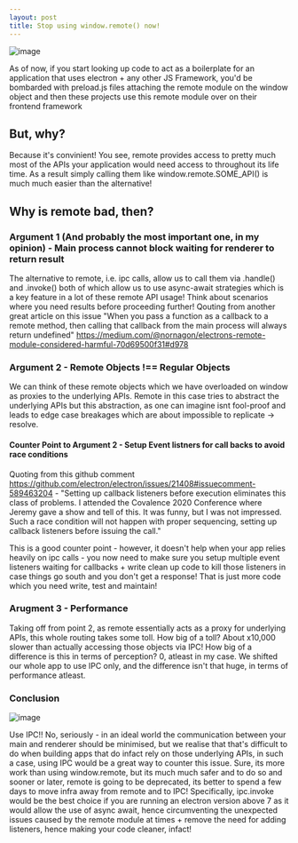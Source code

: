 ```yaml
---
layout: post
title: Stop using window.remote() now!
---
```

![image](https://user-images.githubusercontent.com/25403969/105672660-cdae5c80-5f0a-11eb-97cd-32ece63c1ab6.png)

As of now, if you start looking up code to act as a boilerplate for an application that uses electron + any other JS Framework, you'd be bombarded with preload.js files attaching the remote module on the window object and then these projects use this remote module over on their frontend framework

## But, why?

Because it's convinient! You see, remote provides access to pretty much most of the APIs your application would need access to throughout its life time. As a result simply calling them like window.remote.SOME_API() is much much easier than the alternative!

## Why is remote bad, then?

### Argument 1 (And probably the most important one, in my opinion) - Main process cannot block waiting for renderer to return result

The alternative to remote, i.e. ipc calls, allow us to call them via .handle() and .invoke() both of which allow us to use async-await strategies which is a key feature in a lot of these remote API usage! Think about scenarios where you need results before proceeding further! Qouting from another great article on this issue "When you pass a function as a callback to a remote method, then calling that callback from the main process will always return undefined" <https://medium.com/@nornagon/electrons-remote-module-considered-harmful-70d69500f31#d978>

### Argument 2 - Remote Objects !== Regular Objects

We can think of these remote objects which we have overloaded on window as proxies to the underlying APIs. Remote in this case tries to abstract the underlying APIs but this abstraction, as one can imagine isnt fool-proof and leads to edge case breakages which are about impossible to replicate -> resolve.

#### Counter Point to Argument 2 - Setup Event listners for call backs to avoid race conditions

Quoting from this github comment <https://github.com/electron/electron/issues/21408#issuecomment-589463204> - "Setting up callback listeners before execution eliminates this class of problems. I attended the Covalence 2020 Conference where Jeremy gave a show and tell of this. It was funny, but I was not impressed. Such a race condition will not happen with proper sequencing, setting up callback listeners before issuing the call."

This is a good counter point - however, it doesn't help when your app relies heavily on ipc calls - you now need to make sure you setup multiple event listeners waiting for callbacks + write clean up code to kill those listeners in case things go south and you don't get a response! That is just more code which you need write, test and maintain!

### Arugment 3 - Performance

Taking off from point 2, as remote essentially acts as a proxy for underlying APIs, this whole routing takes some toll. How big of a toll? About x10,000 slower than actually accessing those objects via IPC! How big of a difference is this in terms of perception? 0, atleast in my case. We shifted our whole app to use IPC only, and the difference isn't that huge, in terms of performance atleast.

### Conclusion

![image](https://user-images.githubusercontent.com/25403969/105778382-56bca680-5f92-11eb-9e80-63af8b45c16b.png)

Use IPC!! No, seriously - in an ideal world the communication between your main and renderer should be minimised, but we realise that that's difficult to do when building apps that do infact rely on those underlying APIs, in such a case, using IPC would be a great way to counter this issue. Sure, its more work than using window.remote, but its much much safer and to do so and sooner or later, remote is going to be deprecated, its better to spend a few days to move infra away from remote and to IPC!
Specifically, ipc.invoke would be the best choice if you are running an electron version above 7 as it would allow the use of async await, hence circumventing the unexpected issues caused by the remote module at times + remove the need for adding listeners, hence making your code cleaner, infact!
